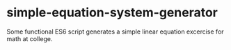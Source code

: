 # simple-equation-system-generator
Some functional ES6 script generates a simple linear equation excercise for math at college.
